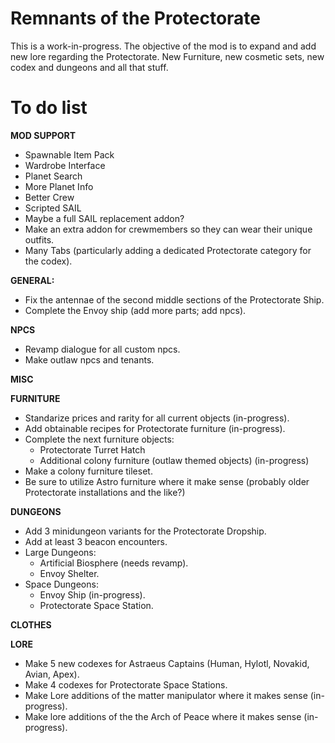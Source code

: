 # Remnants of the Protectorate
This is a work-in-progress. The objective of the mod is to expand and add new lore regarding the Protectorate. New Furniture, new cosmetic sets, new codex and dungeons and all that stuff.

# To do list
__MOD SUPPORT__
- Spawnable Item Pack
- Wardrobe Interface
- Planet Search
- More Planet Info
- Better Crew
- Scripted SAIL
- Maybe a full SAIL replacement addon?
- Make an extra addon for crewmembers so they can wear their unique outfits.
- Many Tabs (particularly adding a dedicated Protectorate category for the codex).

__GENERAL:__
- Fix the antennae of the second middle sections of the Protectorate Ship.
- Complete the Envoy ship (add more parts; add npcs).

__NPCS__
- Revamp dialogue for all custom npcs.
- Make outlaw npcs and tenants.

__MISC__


__FURNITURE__
- Standarize prices and rarity for all current objects (in-progress).
- Add obtainable recipes for Protectorate furniture (in-progress).
- Complete the next furniture objects:
   - Protectorate Turret Hatch
   - Additional colony furniture (outlaw themed objects) (in-progress)
- Make a colony furniture tileset.
- Be sure to utilize Astro furniture where it make sense (probably older Protectorate installations and the like?)

__DUNGEONS__
- Add 3 minidungeon variants for the Protectorate Dropship.
- Add at least 3 beacon encounters.
- Large Dungeons:
   - Artificial Biosphere (needs revamp).
   - Envoy Shelter.
- Space Dungeons:
   - Envoy Ship (in-progress).
   - Protectorate Space Station.

__CLOTHES__


__LORE__
- Make 5 new codexes for Astraeus Captains (Human, Hylotl, Novakid, Avian, Apex).
- Make 4 codexes for Protectorate Space Stations.
- Make Lore additions of the matter manipulator where it makes sense (in-progress).
- Make lore additions of the the Arch of Peace where it makes sense (in-progress).
